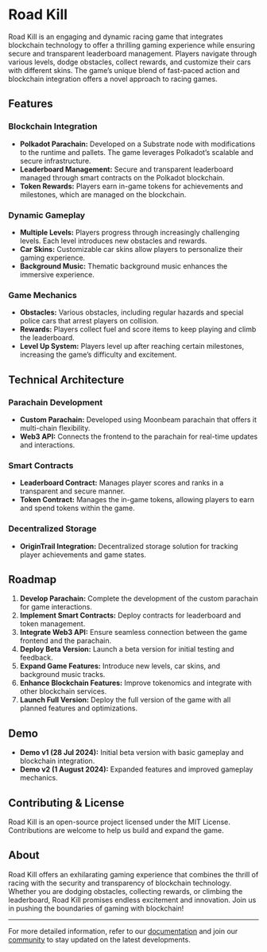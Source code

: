 # Road Kill

Road Kill is an engaging and dynamic racing game that integrates blockchain technology to offer a thrilling gaming experience while ensuring secure and transparent leaderboard management. Players navigate through various levels, dodge obstacles, collect rewards, and customize their cars with different skins. The game’s unique blend of fast-paced action and blockchain integration offers a novel approach to racing games.

## Features

### Blockchain Integration

- **Polkadot Parachain:** Developed on a Substrate node with modifications to the runtime and pallets. The game leverages Polkadot’s scalable and secure infrastructure.
- **Leaderboard Management:** Secure and transparent leaderboard managed through smart contracts on the Polkadot blockchain.
- **Token Rewards:** Players earn in-game tokens for achievements and milestones, which are managed on the blockchain.

### Dynamic Gameplay

- **Multiple Levels:** Players progress through increasingly challenging levels. Each level introduces new obstacles and rewards.
- **Car Skins:** Customizable car skins allow players to personalize their gaming experience.
- **Background Music:** Thematic background music enhances the immersive experience.

### Game Mechanics

- **Obstacles:** Various obstacles, including regular hazards and special police cars that arrest players on collision.
- **Rewards:** Players collect fuel and score items to keep playing and climb the leaderboard.
- **Level Up System:** Players level up after reaching certain milestones, increasing the game’s difficulty and excitement.

## Technical Architecture

### Parachain Development

- **Custom Parachain:** Developed using Moonbeam parachain that offers it multi-chain flexibility.
- **Web3 API:** Connects the frontend to the parachain for real-time updates and interactions.

### Smart Contracts

- **Leaderboard Contract:** Manages player scores and ranks in a transparent and secure manner.
- **Token Contract:** Manages the in-game tokens, allowing players to earn and spend tokens within the game.

### Decentralized Storage

- **OriginTrail Integration:** Decentralized storage solution for tracking player achievements and game states.

## Roadmap

1. **Develop Parachain:** Complete the development of the custom parachain for game interactions.
2. **Implement Smart Contracts:** Deploy contracts for leaderboard and token management.
3. **Integrate Web3 API:** Ensure seamless connection between the game frontend and the parachain.
4. **Deploy Beta Version:** Launch a beta version for initial testing and feedback.
5. **Expand Game Features:** Introduce new levels, car skins, and background music tracks.
6. **Enhance Blockchain Features:** Improve tokenomics and integrate with other blockchain services.
7. **Launch Full Version:** Deploy the full version of the game with all planned features and optimizations.

## Demo

- **Demo v1 (28 Jul 2024):** Initial beta version with basic gameplay and blockchain integration.
- **Demo v2 (1 August 2024):** Expanded features and improved gameplay mechanics.

## Contributing & License

Road Kill is an open-source project licensed under the MIT License. Contributions are welcome to help us build and expand the game.

## About

Road Kill offers an exhilarating gaming experience that combines the thrill of racing with the security and transparency of blockchain technology. Whether you are dodging obstacles, collecting rewards, or climbing the leaderboard, Road Kill promises endless excitement and innovation. Join us in pushing the boundaries of gaming with blockchain!

---

For more detailed information, refer to our [documentation](link_to_documentation) and join our [community](link_to_community) to stay updated on the latest developments.
